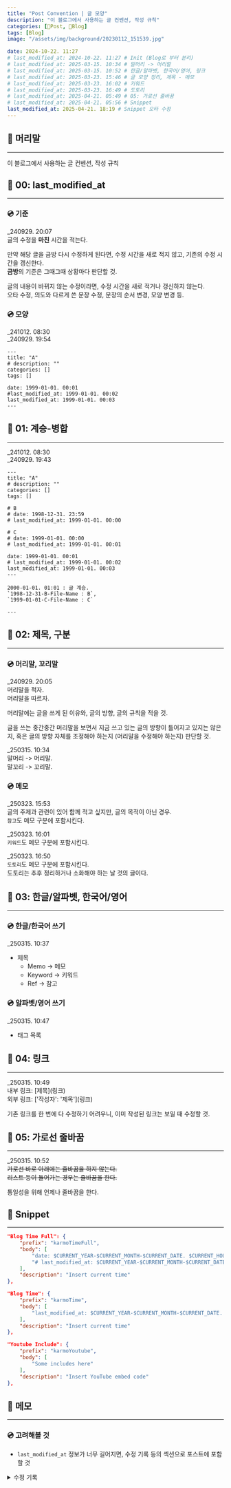```yaml
---
title: "Post Convention | 글 모양"
description: "이 블로그에서 사용하는 글 컨벤션, 작성 규칙"
categories: [📀Post, 🍇Blog]
tags: [Blog]
image: "/assets/img/background/20230112_151539.jpg"

date: 2024-10-22. 11:27
# last_modified_at: 2024-10-22. 11:27 # Init (Blog로 부터 분리)
# last_modified_at: 2025-03-15. 10:34 # 말머리 -> 머리말
# last_modified_at: 2025-03-15. 10:52 # 한글/알파벳, 한국어/영어, 링크
# last_modified_at: 2025-03-23. 15:46 # 글 모양 정리, 제목 - 메모
# last_modified_at: 2025-03-23. 16:02 # 키워드
# last_modified_at: 2025-03-23. 16:49 # 도토리
# last_modified_at: 2025-04-21. 05:49 # 05: 가로선 줄바꿈
# last_modified_at: 2025-04-21. 05:56 # Snippet
last_modified_at: 2025-04-21. 18:19 # Snippet 오타 수정
---
```


## 📀 머리말

---

이 블로그에서 사용하는 글 컨벤션, 작성 규칙  

## 📀 00: last_modified_at

---

### 💿 기준

_240929. 20:07  
글의 수정을 **마친** 시간을 적는다.  

만약 해당 글을 금방 다시 수정하게 된다면, 수정 시간을 새로 적지 않고, 기존의 수정 시간을 갱신한다.  
**금방**의 기준은 그때그때 상황마다 판단할 것.  

글의 내용이 바뀌지 않는 수정이라면, 수정 시간을 새로 적거나 갱신하지 않는다.  
오타 수정, 의도와 다르게 쓴 문장 수정, 문장의 순서 변경, 모양 변경 등.  

### 💿 모양

_241012. 08:30  
_240929. 19:54  

```plaintext
---
title: "A"
# description: ""
categories: []
tags: []

date: 1999-01-01. 00:01
#last_modified_at: 1999-01-01. 00:02
last_modified_at: 1999-01-01. 00:03
---
```

## 📀 01: 계승-병합

---

_241012. 08:30  
_240929. 19:43  

```plaintext
---
title: "A"
# description: ""
categories: []
tags: []

# B
# date: 1998-12-31. 23:59
# last_modified_at: 1999-01-01. 00:00

# C
# date: 1999-01-01. 00:00
# last_modified_at: 1999-01-01. 00:01

date: 1999-01-01. 00:01
# last_modified_at: 1999-01-01. 00:02
last_modified_at: 1999-01-01. 00:03
---

2000-01-01. 01:01 : 글 계승.  
`1998-12-31-B-File-Name : B`,  
`1999-01-01-C-File-Name : C`  

---
```

## 📀 02: 제목, 구분

---

### 💿 머리말, 꼬리말

_240929. 20:05  
머리말을 적자.  
머리말을 따르자.  

머리말에는 글을 쓰게 된 이유와, 글의 방향, 글의 규칙을 적을 것.  

글을 쓰는 중간중간 머리말을 보면서 지금 쓰고 있는 글의 방향이 틀어지고 있지는 않은지, 혹은 글의 방향 자체를 조정해야 하는지 (머리말을 수정해야 하는지) 판단할 것.  

_250315. 10:34  
말머리 -> 머리말.  
말꼬리 -> 꼬리말.  

### 💿 메모

_250323. 15:53  
글의 주제과 관련이 있어 함께 적고 싶지만, 글의 목적이 아닌 경우.  
`참고`도 메모 구분에 포함시킨다.  

_250323. 16:01  
`키워드`도 메모 구분에 포함시킨다.  

_250323. 16:50  
`도토리`도 메모 구분에 포함시킨다.  
도토리는 추후 정리하거나 소화해야 하는 날 것의 글이다.  

## 📀 03: 한글/알파벳, 한국어/영어

---

### 💿 한글/한국어 쓰기

_250315. 10:37  

- 제목
  - Memo -> 메모
  - Keyword -> 키워드
  - Ref -> 참고

### 💿 알파벳/영어 쓰기

_250315. 10:47  

- 태그 목록

## 📀 04: 링크

---

_250315. 10:49  
내부 링크: \[제목\]\(링크\)  
외부 링크: \['작성자': '제목'\]\(링크\)  

기존 링크를 한 번에 다 수정하기 어려우니, 이미 작성된 링크는 보일 때 수정할 것.  

## 📀 05: 가로선 줄바꿈

---

_250315. 10:52  
~~가로선 바로 아래에는 줄바꿈을 하지 않는다.~~  
~~리스트 등이 들어가는 경우는 줄바꿈을 한다.~~  

통일성을 위해 언제나 줄바꿈을 한다.  

## 📀 Snippet

---

```json
"Blog Time Full": {
	"prefix": "karmoTimeFull",
	"body": [
		"date: $CURRENT_YEAR-$CURRENT_MONTH-$CURRENT_DATE. $CURRENT_HOUR:$CURRENT_MINUTE # Init",
		"# last_modified_at: $CURRENT_YEAR-$CURRENT_MONTH-$CURRENT_DATE. $CURRENT_HOUR:$CURRENT_MINUTE"
	],
	"description": "Insert current time"
},

"Blog Time": {
	"prefix": "karmoTime",
	"body": [
		"last_modified_at: $CURRENT_YEAR-$CURRENT_MONTH-$CURRENT_DATE. $CURRENT_HOUR:$CURRENT_MINUTE"
	],
	"description": "Insert current time"
},

"Youtube Include": {
	"prefix": "karmoYoutube",
	"body": [
		"Some includes here"
	],
	"description": "Insert YouTube embed code"
},
```

## 📀 메모

---

### 💿 고려해볼 것

- `last_modified_at` 정보가 너무 길어지면, 수정 기록 등의 섹션으로 포스트에 포함할 것

<details>
	<summary>수정 기록</summary>

</details>
